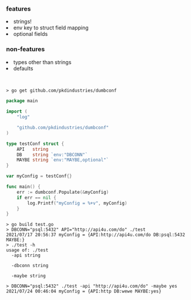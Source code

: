 <h3> features </h3>
<li> strings! 
<li> env key to struct field mapping
<li> optional fields
<p>
<h3> non-features </h3>
<li> types other than strings </li>
<li> defaults </li>
<p>
<br>

```Terminal
> go get github.com/pkdindustries/dumbconf
```


```Go
package main
    
import (
	"log"

	"github.com/pkdindustries/dumbconf"
)

type testConf struct {
	API   string
	DB    string `env:"DBCONN"`
	MAYBE string `env:"MAYBE,optional"`
}

var myConfig = testConf{}

func main() {
	err := dumbconf.Populate(&myConfig)
	if err == nil {
		log.Printf("myConfig = %+v", myConfig)
	}
}
```
```Terminal
> go build test.go
> DBCONN="psql:5432" API="http://api4u.com/do" ./test
2021/07/17 20:56:37 myConfig = {API:http://api4u.com/do DB:psql:5432 MAYBE:}
> ./test -h
usage of: ./test
  -api string
    
  -dbconn string
    
  -maybe string

> DBCONN="psql:5432" ./test -api "http://api4u.com/do" -maybe yes
2021/07/24 00:46:04 myConfig = {API:http DB:wewe MAYBE:yes}
```
